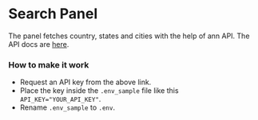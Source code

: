 # Search Panel
The panel fetches country, states and cities with the help of ann API. The API docs are [here](https://countrystatecity.in/docs).

### How to make it work
* Request an API key from the above link.
* Place the key inside the `.env_sample` file like this `API_KEY="YOUR_API_KEY"`.
* Rename `.env_sample` to `.env`.